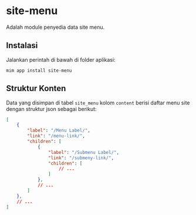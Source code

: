 # site-menu

Adalah module penyedia data site menu.

## Instalasi

Jalankan perintah di bawah di folder aplikasi:

```
mim app install site-menu
```

## Struktur Konten

Data yang disimpan di tabel `site_menu` kolom `content` berisi daftar menu
site dengan struktur json sebagai berikut:

```json
[
    {
        "label": "/Menu Label/",
        "link": "/menu-link/",
        "children": [
            {
                "label": "/Submenu Label/",
                "link": "/submeny-link/",
                "children": [
                    // ...
                ]
            },
            // ...
        ]
    },
    // ...
]
```